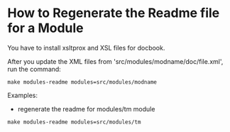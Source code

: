 # How to Regenerate the Readme file for a Module

You have to install xsltprox and XSL files for docbook.

After you update the XML files from 'src/modules/modname/doc/file.xml',
run the command:

    make modules-readme modules=src/modules/modname

Examples:

-   regenerate the readme for modules/tm module

<!-- -->

    make modules-readme modules=src/modules/tm
